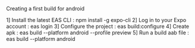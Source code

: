 Creating a first build for android

1] Install the latest EAS CLI : npm install -g expo-cli
2] Log in to your Expo account : eas login
3] Configure the project : eas build:configure
4] Create apk : eas build --platform android --profile preview
5] Run a build aab file : eas build --platform android
